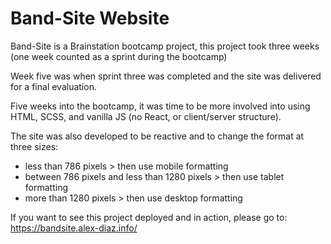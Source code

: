 # Band-Site Website
Band-Site is a Brainstation bootcamp project, this project took three weeks (one week counted as a sprint during the bootcamp)

Week five was when sprint three was completed and the site was delivered for a final evaluation. 

Five weeks into the bootcamp, it was time to be more involved into using HTML, SCSS, and vanilla JS (no React, or client/server structure). 

The site was also developed to be reactive and to change the format at three sizes: 
- less than 786 pixels > then use mobile formatting
- between 786 pixels and less than 1280 pixels > then use tablet formatting
- more than 1280 pixels > then use desktop formatting

If you want to see this project deployed and in action, please go to: 
https://bandsite.alex-diaz.info/
